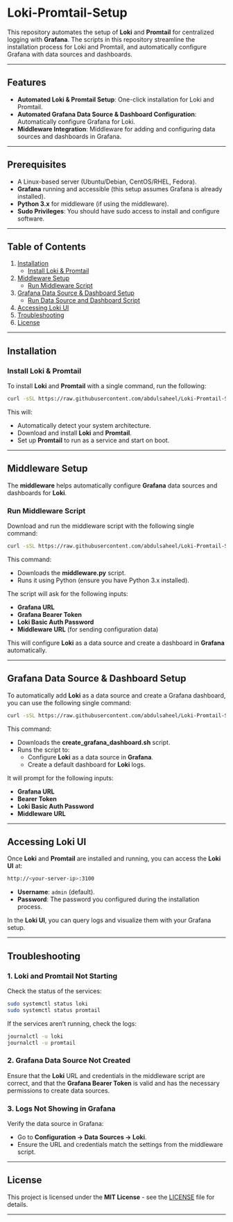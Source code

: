 # Loki-Promtail-Setup

This repository automates the setup of **Loki** and **Promtail** for centralized logging with **Grafana**. The scripts in this repository streamline the installation process for Loki and Promtail, and automatically configure Grafana with data sources and dashboards.

---

## Features

- **Automated Loki & Promtail Setup**: One-click installation for Loki and Promtail.
- **Automated Grafana Data Source & Dashboard Configuration**: Automatically configure Grafana for Loki.
- **Middleware Integration**: Middleware for adding and configuring data sources and dashboards in Grafana.

---

## Prerequisites

- A Linux-based server (Ubuntu/Debian, CentOS/RHEL, Fedora).
- **Grafana** running and accessible (this setup assumes Grafana is already installed).
- **Python 3.x** for middleware (if using the middleware).
- **Sudo Privileges**: You should have sudo access to install and configure software.

---

## Table of Contents

1. [Installation](#installation)
   - [Install Loki & Promtail](#install-loki--promtail)
2. [Middleware Setup](#middleware-setup)
   - [Run Middleware Script](#run-middleware-script)
3. [Grafana Data Source & Dashboard Setup](#grafana-data-source--dashboard-setup)
   - [Run Data Source and Dashboard Script](#run-data-source-and-dashboard-script)
4. [Accessing Loki UI](#accessing-loki-ui)
5. [Troubleshooting](#troubleshooting)
6. [License](#license)

---

## Installation

### Install Loki & Promtail

To install **Loki** and **Promtail** with a single command, run the following:

```bash
curl -sSL https://raw.githubusercontent.com/abdulsaheel/Loki-Promtail-Setup/refs/heads/main/install_loki_promtail.sh | sudo bash
```

This will:
- Automatically detect your system architecture.
- Download and install **Loki** and **Promtail**.
- Set up **Promtail** to run as a service and start on boot.

---

## Middleware Setup

The **middleware** helps automatically configure **Grafana** data sources and dashboards for **Loki**.

### Run Middleware Script

Download and run the middleware script with the following single command:

```bash
curl -sSL https://raw.githubusercontent.com/abdulsaheel/Loki-Promtail-Setup/refs/heads/main/middleware.py | python3 -
```

This command:
- Downloads the **middleware.py** script.
- Runs it using Python (ensure you have Python 3.x installed).

The script will ask for the following inputs:
- **Grafana URL**
- **Grafana Bearer Token**
- **Loki Basic Auth Password**
- **Middleware URL** (for sending configuration data)

This will configure **Loki** as a data source and create a dashboard in **Grafana** automatically.

---

## Grafana Data Source & Dashboard Setup

To automatically add **Loki** as a data source and create a Grafana dashboard, you can use the following single command:

```bash
curl -sSL https://raw.githubusercontent.com/abdulsaheel/Loki-Promtail-Setup/refs/heads/main/create_grafana_dashboard.sh | sudo bash
```

This command:
- Downloads the **create_grafana_dashboard.sh** script.
- Runs the script to:
  - Configure **Loki** as a data source in **Grafana**.
  - Create a default dashboard for **Loki** logs.

It will prompt for the following inputs:
- **Grafana URL**
- **Bearer Token**
- **Loki Basic Auth Password**
- **Middleware URL**

---

## Accessing Loki UI

Once **Loki** and **Promtail** are installed and running, you can access the **Loki UI** at:

```bash
http://<your-server-ip>:3100
```

- **Username**: `admin` (default).
- **Password**: The password you configured during the installation process.

In the **Loki UI**, you can query logs and visualize them with your Grafana setup.

---

## Troubleshooting

### 1. **Loki and Promtail Not Starting**
Check the status of the services:

```bash
sudo systemctl status loki
sudo systemctl status promtail
```

If the services aren’t running, check the logs:

```bash
journalctl -u loki
journalctl -u promtail
```

### 2. **Grafana Data Source Not Created**
Ensure that the **Loki** URL and credentials in the middleware script are correct, and that the **Grafana Bearer Token** is valid and has the necessary permissions to create data sources.

### 3. **Logs Not Showing in Grafana**
Verify the data source in Grafana:
- Go to **Configuration → Data Sources → Loki**.
- Ensure the URL and credentials match the settings from the middleware script.

---

## License

This project is licensed under the **MIT License** - see the [LICENSE](LICENSE) file for details.

---